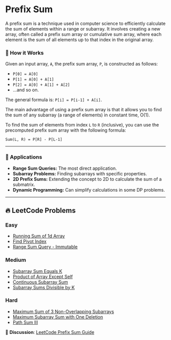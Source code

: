 # Prefix Sum

A prefix sum is a technique used in computer science to efficiently calculate the sum of elements within a range or subarray. It involves creating a new array, often called a prefix sum array or cumulative sum array, where each element is the sum of all elements up to that index in the original array.

### 🤔 How it Works

Given an input array, `A`, the prefix sum array, `P`, is constructed as follows:
*   `P[0] = A[0]`
*   `P[1] = A[0] + A[1]`
*   `P[2] = A[0] + A[1] + A[2]`
*   ...and so on.

The general formula is: `P[i] = P[i-1] + A[i]`.

The main advantage of using a prefix sum array is that it allows you to find the sum of any subarray (a range of elements) in constant time, O(1).

To find the sum of elements from index `L` to `R` (inclusive), you can use the precomputed prefix sum array with the following formula:

`Sum(L, R) = P[R] - P[L-1]`

---

### 📖 Applications
*   **Range Sum Queries:** The most direct application.
*   **Subarray Problems:** Finding subarrays with specific properties.
*   **2D Prefix Sums:** Extending the concept to 2D to calculate the sum of a submatrix.
*   **Dynamic Programming:** Can simplify calculations in some DP problems.

---

## 🔥 LeetCode Problems

### Easy
- [Running Sum of 1d Array](https://leetcode.com/problems/running-sum-of-1d-array/)
- [Find Pivot Index](https://leetcode.com/problems/find-pivot-index/)
- [Range Sum Query - Immutable](https://leetcode.com/problems/range-sum-query-immutable/)

### Medium
- [Subarray Sum Equals K](https://leetcode.com/problems/subarray-sum-equals-k/)
- [Product of Array Except Self](https://leetcode.com/problems/product-of-array-except-self/)
- [Continuous Subarray Sum](https://leetcode.com/problems/continuous-subarray-sum/)
- [Subarray Sums Divisible by K](https://leetcode.com/problems/subarray-sums-divisible-by-k/)

### Hard
- [Maximum Sum of 3 Non-Overlapping Subarrays](https://leetcode.com/problems/maximum-sum-of-3-non-overlapping-subarrays/)
- [Maximum Subarray Sum with One Deletion](https://leetcode.com/problems/maximum-subarray-sum-with-one-deletion/)
- [Path Sum III](https://leetcode.com/problems/path-sum-iii/)

💬 **Discussion**: [LeetCode Prefix Sum Guide](https://leetcode.com/discuss/general-discussion/657507/)